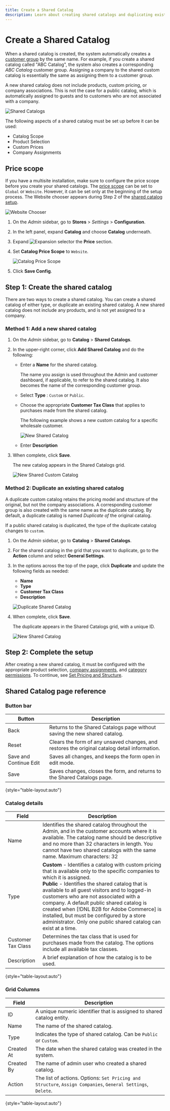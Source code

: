 ```yaml
---
title: Create a Shared Catalog
description: Learn about creating shared catalogs and duplicating existing shared catalogs.
---
```

# Create a Shared Catalog

When a shared catalog is created, the system automatically creates a [customer group](account-company-customer-group.md) by the same name. For example, if you create a shared catalog called "ABC Catalog", the system also creates a corresponding _ABC Catalog_ customer group. Assigning a company to the shared custom catalog is essentially the same as assigning them to a customer group.

A new shared catalog does not include products, custom pricing, or company associations. This is not the case for a public catalog, which is automatically assigned to guests and to customers who are not associated with a company.

![Shared Catalogs](./assets/shared-catalogs-grid.png)<!--- zoom --->

The following aspects of a shared catalog must be set up before it can be used:

- Catalog Scope
- Product Selection
- Custom Prices
- Company Assignments

## Price scope

If you have a multisite installation, make sure to configure the price scope before you create your shared catalogs. The [price scope](https://docs.magento.com/user-guide/catalog/catalog-price-scope.html) can be set to `Global` or `Website`. However, it can be set only at the beginning of the setup process. The Website chooser appears during Step 2 of the [shared catalog setup](catalog-shared-pricing-structure.md).

![Website Chooser](./assets/shared-catalog-scope-pricing.png)<!--- zoom --->

1. On the _Admin_ sidebar, go to **Stores** > _Settings_ > **Configuration**.

1. In the left panel, expand **Catalog** and choose **Catalog** underneath.

1. Expand ![Expansion selector](../assets/icon-display-expand.png) the **Price** section.

1. Set **Catalog Price Scope** to `Website`.

   ![Catalog Price Scope](./assets/catalog-price-scope-website.png)<!--- zoom --->

1. Click **Save Config**.

## Step 1: Create the shared catalog

There are two ways to create a shared catalog. You can create a shared catalog of either type, or duplicate an existing shared catalog. A new shared catalog does not include any products, and is not yet assigned to a company.

### Method 1: Add a new shared catalog

1. On the _Admin_ sidebar, go to **Catalog** > **Shared Catalogs**.

1. In the upper-right corner, click **Add Shared Catalog** and do the following:

   - Enter a **Name** for the shared catalog.

      The name you assign is used throughout the Admin and customer dashboard, if applicable, to refer to the shared catalog. It also becomes the name of the corresponding customer group.

   - Select **Type** : `Custom` or `Public`.

   - Choose the appropriate **Customer Tax Class** that applies to purchases made from the shared catalog.

      The following example shows a new custom catalog for a specific wholesale customer.

      ![New Shared Catalog](./assets/shared-catalog-new.png)<!--- zoom --->

   - Enter **Description**

1. When complete, click **Save**.

   The new catalog appears in the Shared Catalogs grid.

   ![New Shared Custom Catalog](./assets/shared-catalog-grid-new.png)<!--- zoom --->

### Method 2: Duplicate an existing shared catalog

A duplicate custom catalog retains the pricing model and structure of the original, but not the company associations. A corresponding customer group is also created with the same name as the duplicate catalog. By default, a duplicate catalog is named _Duplicate of_ the original catalog.

If a public shared catalog is duplicated, the type of the duplicate catalog changes to `custom`.

1. On the _Admin_ sidebar, go to **Catalog** > **Shared Catalogs**.

1. For the shared catalog in the grid that you want to duplicate, go to the **Action** column and select **General Settings**.

1. In the options across the top of the page, click **Duplicate** and update the following fields as needed:

   - **Name**
   - **Type**
   - **Customer Tax Class**
   - **Description**

   ![Duplicate Shared Catalog](./assets/shared-catalog-duplicate.png)<!--- zoom --->

1. When complete, click **Save**.

   The duplicate appears in the Shared Catalogs grid, with a unique ID.

   ![New Shared Catalog](./assets/shared-catalog-grid-duplicate.png)<!--- zoom --->

## Step 2: Complete the setup

After creating a new shared catalog, it must be configured with the appropriate product selection, [company assignments](catalog-shared-assign-companies.md), and [category permissions](https://docs.magento.com/user-guide/catalog/category-permissions.html). To continue, see [Set Pricing and Structure](catalog-shared-pricing-structure.md).

## Shared Catalog page reference

### Button bar

|Button|Description|
|--- |--- |
| Back |Returns to the Shared Catalogs page without saving the new shared catalog.|
| Reset |Clears the form of any unsaved changes, and restores the original catalog detail information.|
| Save and Continue Edit |Saves all changes, and keeps the form open in edit mode.|
| Save |Saves changes, closes the form, and returns to the Shared Catalogs page.|

{style="table-layout:auto"}

### Catalog details

|Field|Description|
|--- |--- |
|Name|Identifies the shared catalog throughout the Admin, and in the customer accounts where it is available. The catalog name should be descriptive and no more than 32 characters in length. You cannot have two shared catalogs with the same name. Maximum characters: 32|
|Type|**Custom** - Identifies a catalog with custom pricing that is available only to the specific companies to which it is assigned.<br/>**Public** - Identifies the shared catalog that is available to all guest visitors and to logged-in customers who are not associated with a company. A default public shared catalog is created when [!DNL B2B for Adobe Commerce] is installed, but must be configured by a store administrator. Only one public shared catalog can exist at a time.|
|Customer Tax Class|Determines the tax class that is used for purchases made from the catalog. The options include all available tax classes.|
|Description|A brief explanation of how the catalog is to be used.|

{style="table-layout:auto"}

### Grid Columns

|Field|Description|
|--- |--- |
|ID|A unique numeric identifier that is assigned to shared catalog entity.|
|Name|The name of the shared catalog.|
|Type|Indicates the type of shared catalog. Can be `Public` or `Custom`.|
|Created At|The date when the shared catalog was created in the system.|
|Created By|The name of admin user who created a shared catalog.|
|Action|The list of actions. Options: `Set Pricing and Structure`, `Assign Companies`, `General Settings`, `Delete`.|

{style="table-layout:auto"}
